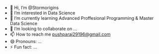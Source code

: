 - 👋 Hi, I’m @Stormorigins
- 👀 I’m interested in Data Science
- 🌱 I’m currently learning Advanced Proffesional Programming & Master Data Science
- 💞️ I’m looking to collaborate on ...
- 📫 How to reach me pushparaj29196@gmail.com
- 😄 Pronouns: ...
- ⚡ Fun fact: ...

<!---
Stormorigins/Stormorigins is a ✨ special ✨ repository because its `README.md` (this file) appears on your GitHub profile.
You can click the Preview link to take a look at your changes.
--->
